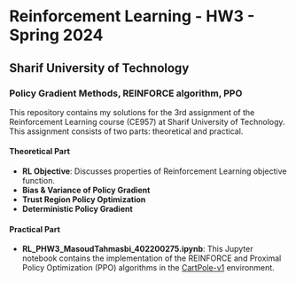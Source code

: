 # Reinforcement Learning - HW3 - Spring 2024
## Sharif University of Technology
### Policy Gradient Methods, REINFORCE algorithm, PPO

This repository contains my solutions for the 3rd assignment of the Reinforcement Learning course (CE957) at Sharif University of Technology. This assignment consists of two parts: theoretical and practical.

#### Theoretical Part

- **RL Objective**: Discusses properties of Reinforcement Learning objective function.
- **Bias & Variance of Policy Gradient**
- **Trust Region Policy Optimization**
- **Deterministic Policy Gradient**

#### Practical Part

- **RL_PHW3_MasoudTahmasbi_402200275.ipynb**: This Jupyter notebook contains the implementation of the REINFORCE and Proximal Policy Optimization (PPO) algorithms in the [CartPole-v1](https://gymnasium.farama.org/environments/classic_control/cart_pole/) environment. 
  

